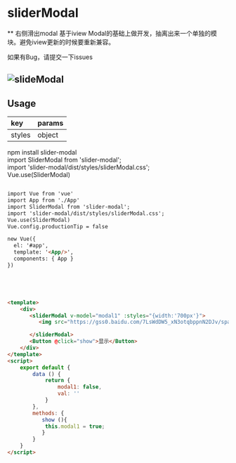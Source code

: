 # sliderModal
** 右侧滑出modal 基于iview Modal的基础上做开发，抽离出来一个单独的模块。避免iview更新的时候要重新兼容。 <br />


如果有Bug，请提交一下issues <br />

## ![slideModal](http://7xjfvt.com1.z0.glb.clouddn.com/demo/a.gif)

## Usage

|   key  |  params   |
|:-------|:----------|
| styles |  object   |

npm install slider-modal <br />
import SliderModal from 'slider-modal'; <br />
import 'slider-modal/dist/styles/sliderModal.css';  <br />
Vue.use(SliderModal)<br />

```html

import Vue from 'vue'
import App from './App'
import SliderModal from 'slider-modal';
import 'slider-modal/dist/styles/sliderModal.css'; 
Vue.use(SliderModal)
Vue.config.productionTip = false

new Vue({
  el: '#app',
  template: '<App/>',
  components: { App }
})





<template>
    <div>
       <sliderModal v-model="modal1" :styles="{width:'700px'}">
          <img src="https://gss0.baidu.com/7LsWdDW5_xN3otqbppnN2DJv/space/pic/item/14ce36d3d539b60010e41dd8e350352ac65cb7b2.jpg" alt="">

       </sliderModal>
       <Button @click="show">显示</Button>
    </div>
</template>
<script>
    export default {
        data () {
            return {
                modal1: false,
                val: ''
            }
        },
        methods: {
           show (){
            this.modal1 = true;
           }
        }
    }
</script>

```



